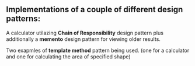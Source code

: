  ## Implementations of a couple of different design patterns:

A calculator utilazing **Chain of Responsibility** design pattern plus additionally a **memento** design pattern for viewing older results.

Two exapmles of **template method** pattern being used. (one for a calculator and one for calculating the area of specified shape)
